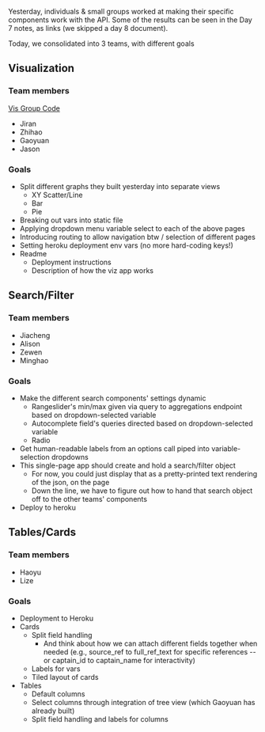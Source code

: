 Yesterday, individuals & small groups worked at making their specific components work with the API. Some of the results can be seen in the Day 7 notes, as links (we skipped a day 8 document).

Today, we consolidated into 3 teams, with different goals

## Visualization

### Team members
[Vis Group Code](https://github.com/ZhihaoWan/Visualization_CRC_Jun_3)
* Jiran
* Zhihao
* Gaoyuan
* Jason

### Goals

* Split different graphs they built yesterday into separate views
	* XY Scatter/Line
	* Bar
	* Pie
* Breaking out vars into static file
* Applying dropdown menu variable select to each of the above pages
* Introducing routing to allow navigation btw / selection of different pages
* Setting heroku deployment env vars (no more hard-coding keys!)
* Readme
	* Deployment instructions
	* Description of how the viz app works

## Search/Filter

### Team members

* Jiacheng
* Alison
* Zewen
* Minghao

### Goals

* Make the different search components' settings dynamic
	* Rangeslider's min/max given via query to aggregations endpoint based on dropdown-selected variable
	* Autocomplete field's queries directed based on dropdown-selected variable
	* Radio
* Get human-readable labels from an options call piped into variable-selection dropdowns
* This single-page app should create and hold a search/filter object
	* For now, you could just display that as a pretty-printed text rendering of the json, on the page
	* Down the line, we have to figure out how to hand that search object off to the other teams' components
* Deploy to heroku

## Tables/Cards

### Team members

* Haoyu
* Lize

### Goals

* Deployment to Heroku
* Cards
	* Split field handling
		* And think about how we can attach different fields together when needed (e.g., source_ref to full_ref_text for specific references -- or captain_id to captain_name for interactivity)
	* Labels for vars
	* Tiled layout of cards
* Tables
	* Default columns
	* Select columns through integration of tree view (which Gaoyuan has already built)
	* Split field handling and labels for columns
